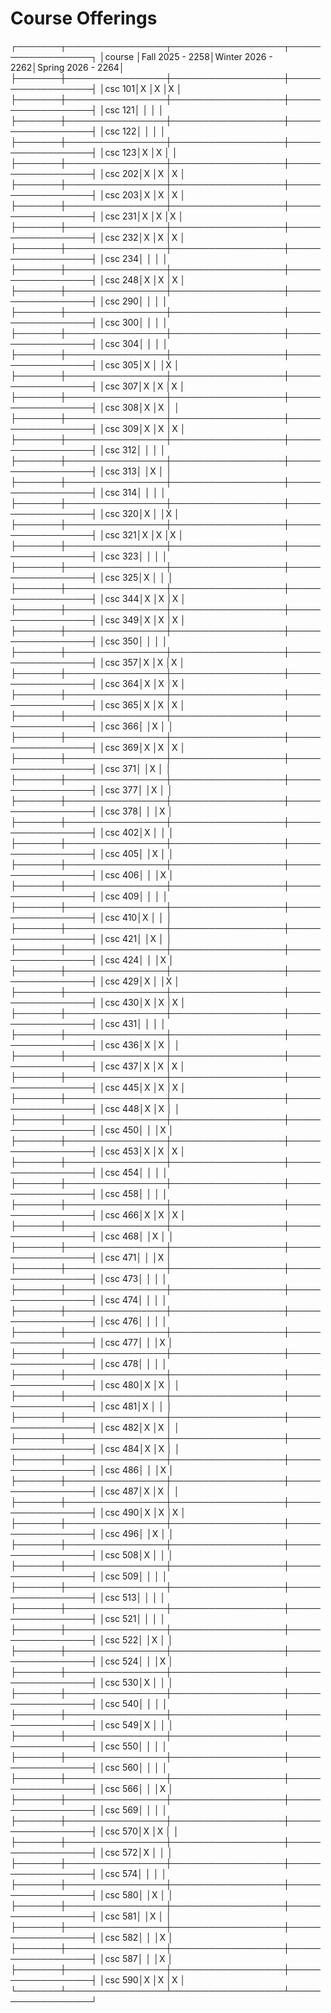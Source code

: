 # Course Offerings

┌───────┬────────────────┬──────────────────┬──────────────────┐
│course │Fall 2025 - 2258│Winter 2026 - 2262│Spring 2026 - 2264│
├───────┼────────────────┼──────────────────┼──────────────────┤
│csc 101│X               │X                 │X                 │
├───────┼────────────────┼──────────────────┼──────────────────┤
│csc 121│                │                  │                  │
├───────┼────────────────┼──────────────────┼──────────────────┤
│csc 122│                │                  │                  │
├───────┼────────────────┼──────────────────┼──────────────────┤
│csc 123│X               │X                 │                  │
├───────┼────────────────┼──────────────────┼──────────────────┤
│csc 202│X               │X                 │X                 │
├───────┼────────────────┼──────────────────┼──────────────────┤
│csc 203│X               │X                 │X                 │
├───────┼────────────────┼──────────────────┼──────────────────┤
│csc 231│X               │X                 │X                 │
├───────┼────────────────┼──────────────────┼──────────────────┤
│csc 232│X               │X                 │X                 │
├───────┼────────────────┼──────────────────┼──────────────────┤
│csc 234│                │                  │                  │
├───────┼────────────────┼──────────────────┼──────────────────┤
│csc 248│X               │X                 │X                 │
├───────┼────────────────┼──────────────────┼──────────────────┤
│csc 290│                │                  │                  │
├───────┼────────────────┼──────────────────┼──────────────────┤
│csc 300│                │                  │                  │
├───────┼────────────────┼──────────────────┼──────────────────┤
│csc 304│                │                  │                  │
├───────┼────────────────┼──────────────────┼──────────────────┤
│csc 305│X               │                  │X                 │
├───────┼────────────────┼──────────────────┼──────────────────┤
│csc 307│X               │X                 │X                 │
├───────┼────────────────┼──────────────────┼──────────────────┤
│csc 308│X               │X                 │                  │
├───────┼────────────────┼──────────────────┼──────────────────┤
│csc 309│X               │X                 │X                 │
├───────┼────────────────┼──────────────────┼──────────────────┤
│csc 312│                │                  │                  │
├───────┼────────────────┼──────────────────┼──────────────────┤
│csc 313│                │X                 │                  │
├───────┼────────────────┼──────────────────┼──────────────────┤
│csc 314│                │                  │                  │
├───────┼────────────────┼──────────────────┼──────────────────┤
│csc 320│X               │                  │X                 │
├───────┼────────────────┼──────────────────┼──────────────────┤
│csc 321│X               │X                 │X                 │
├───────┼────────────────┼──────────────────┼──────────────────┤
│csc 323│                │                  │                  │
├───────┼────────────────┼──────────────────┼──────────────────┤
│csc 325│X               │                  │                  │
├───────┼────────────────┼──────────────────┼──────────────────┤
│csc 344│X               │X                 │X                 │
├───────┼────────────────┼──────────────────┼──────────────────┤
│csc 349│X               │X                 │X                 │
├───────┼────────────────┼──────────────────┼──────────────────┤
│csc 350│                │                  │                  │
├───────┼────────────────┼──────────────────┼──────────────────┤
│csc 357│X               │X                 │X                 │
├───────┼────────────────┼──────────────────┼──────────────────┤
│csc 364│X               │X                 │X                 │
├───────┼────────────────┼──────────────────┼──────────────────┤
│csc 365│X               │X                 │X                 │
├───────┼────────────────┼──────────────────┼──────────────────┤
│csc 366│                │X                 │                  │
├───────┼────────────────┼──────────────────┼──────────────────┤
│csc 369│X               │X                 │X                 │
├───────┼────────────────┼──────────────────┼──────────────────┤
│csc 371│                │X                 │                  │
├───────┼────────────────┼──────────────────┼──────────────────┤
│csc 377│                │X                 │                  │
├───────┼────────────────┼──────────────────┼──────────────────┤
│csc 378│                │                  │X                 │
├───────┼────────────────┼──────────────────┼──────────────────┤
│csc 402│X               │                  │                  │
├───────┼────────────────┼──────────────────┼──────────────────┤
│csc 405│                │X                 │                  │
├───────┼────────────────┼──────────────────┼──────────────────┤
│csc 406│                │                  │X                 │
├───────┼────────────────┼──────────────────┼──────────────────┤
│csc 409│                │                  │                  │
├───────┼────────────────┼──────────────────┼──────────────────┤
│csc 410│X               │                  │                  │
├───────┼────────────────┼──────────────────┼──────────────────┤
│csc 421│                │X                 │                  │
├───────┼────────────────┼──────────────────┼──────────────────┤
│csc 424│                │                  │X                 │
├───────┼────────────────┼──────────────────┼──────────────────┤
│csc 429│X               │                  │X                 │
├───────┼────────────────┼──────────────────┼──────────────────┤
│csc 430│X               │X                 │X                 │
├───────┼────────────────┼──────────────────┼──────────────────┤
│csc 431│                │                  │                  │
├───────┼────────────────┼──────────────────┼──────────────────┤
│csc 436│X               │X                 │                  │
├───────┼────────────────┼──────────────────┼──────────────────┤
│csc 437│X               │X                 │X                 │
├───────┼────────────────┼──────────────────┼──────────────────┤
│csc 445│X               │X                 │X                 │
├───────┼────────────────┼──────────────────┼──────────────────┤
│csc 448│X               │X                 │                  │
├───────┼────────────────┼──────────────────┼──────────────────┤
│csc 450│                │                  │X                 │
├───────┼────────────────┼──────────────────┼──────────────────┤
│csc 453│X               │X                 │X                 │
├───────┼────────────────┼──────────────────┼──────────────────┤
│csc 454│                │                  │                  │
├───────┼────────────────┼──────────────────┼──────────────────┤
│csc 458│                │                  │                  │
├───────┼────────────────┼──────────────────┼──────────────────┤
│csc 466│X               │X                 │X                 │
├───────┼────────────────┼──────────────────┼──────────────────┤
│csc 468│                │X                 │                  │
├───────┼────────────────┼──────────────────┼──────────────────┤
│csc 471│                │                  │X                 │
├───────┼────────────────┼──────────────────┼──────────────────┤
│csc 473│                │                  │                  │
├───────┼────────────────┼──────────────────┼──────────────────┤
│csc 474│                │                  │                  │
├───────┼────────────────┼──────────────────┼──────────────────┤
│csc 476│                │                  │                  │
├───────┼────────────────┼──────────────────┼──────────────────┤
│csc 477│                │                  │X                 │
├───────┼────────────────┼──────────────────┼──────────────────┤
│csc 478│                │                  │                  │
├───────┼────────────────┼──────────────────┼──────────────────┤
│csc 480│X               │X                 │                  │
├───────┼────────────────┼──────────────────┼──────────────────┤
│csc 481│X               │                  │                  │
├───────┼────────────────┼──────────────────┼──────────────────┤
│csc 482│X               │X                 │                  │
├───────┼────────────────┼──────────────────┼──────────────────┤
│csc 484│X               │X                 │                  │
├───────┼────────────────┼──────────────────┼──────────────────┤
│csc 486│                │                  │X                 │
├───────┼────────────────┼──────────────────┼──────────────────┤
│csc 487│X               │X                 │                  │
├───────┼────────────────┼──────────────────┼──────────────────┤
│csc 490│X               │X                 │X                 │
├───────┼────────────────┼──────────────────┼──────────────────┤
│csc 496│                │X                 │                  │
├───────┼────────────────┼──────────────────┼──────────────────┤
│csc 508│X               │                  │                  │
├───────┼────────────────┼──────────────────┼──────────────────┤
│csc 509│                │                  │                  │
├───────┼────────────────┼──────────────────┼──────────────────┤
│csc 513│                │                  │                  │
├───────┼────────────────┼──────────────────┼──────────────────┤
│csc 521│                │                  │                  │
├───────┼────────────────┼──────────────────┼──────────────────┤
│csc 522│                │X                 │                  │
├───────┼────────────────┼──────────────────┼──────────────────┤
│csc 524│                │                  │X                 │
├───────┼────────────────┼──────────────────┼──────────────────┤
│csc 530│X               │                  │                  │
├───────┼────────────────┼──────────────────┼──────────────────┤
│csc 540│                │                  │                  │
├───────┼────────────────┼──────────────────┼──────────────────┤
│csc 549│X               │                  │                  │
├───────┼────────────────┼──────────────────┼──────────────────┤
│csc 550│                │                  │                  │
├───────┼────────────────┼──────────────────┼──────────────────┤
│csc 560│                │                  │                  │
├───────┼────────────────┼──────────────────┼──────────────────┤
│csc 566│                │                  │X                 │
├───────┼────────────────┼──────────────────┼──────────────────┤
│csc 569│                │                  │                  │
├───────┼────────────────┼──────────────────┼──────────────────┤
│csc 570│X               │X                 │                  │
├───────┼────────────────┼──────────────────┼──────────────────┤
│csc 572│X               │                  │                  │
├───────┼────────────────┼──────────────────┼──────────────────┤
│csc 574│                │                  │                  │
├───────┼────────────────┼──────────────────┼──────────────────┤
│csc 580│                │X                 │                  │
├───────┼────────────────┼──────────────────┼──────────────────┤
│csc 581│                │X                 │                  │
├───────┼────────────────┼──────────────────┼──────────────────┤
│csc 582│                │                  │X                 │
├───────┼────────────────┼──────────────────┼──────────────────┤
│csc 587│                │                  │X                 │
├───────┼────────────────┼──────────────────┼──────────────────┤
│csc 590│X               │X                 │X                 │
└───────┴────────────────┴──────────────────┴──────────────────┘

